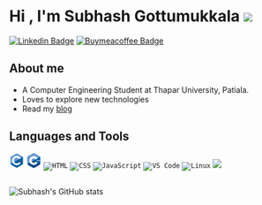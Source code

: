 
# Hi , I'm Subhash Gottumukkala <img src="https://media.giphy.com/media/hvRJCLFzcasrR4ia7z/giphy.gif" width="35">

[![Linkedin Badge](https://img.shields.io/badge/LinkedIn-0A66C2.svg?style=for-the-badge&logo=LinkedIn&logoColor=white)](https://linkedin.com/in/subhashgottumukkala)
[![Buymeacoffee Badge](https://img.shields.io/badge/Buy%20Me%20A%20Coffee-FFDD00.svg?style=for-the-badge&logo=Buy-Me-A-Coffee&logoColor=black)](https://buymeacoffee.com/subhashh)
## About me

- A Computer Engineering Student at Thapar University, Patiala.
- Loves to explore new technologies
- Read my [blog](https://subhashh.netlify.app)

## Languages and Tools
<code><img height="27" src="https://raw.githubusercontent.com/devicons/devicon/master/icons/c/c-original.svg" alt="c-language"></code>
<code><img height="27" src="https://raw.githubusercontent.com/devicons/devicon/master/icons/cplusplus/cplusplus-original.svg" alt="cpp"></code>
<code><img height="27" src="https://cdn.jsdelivr.net/gh/devicons/devicon/icons/html5/html5-plain-wordmark.svg" alt="HTML"></code>
<code><img height="27" src="https://cdn.jsdelivr.net/gh/devicons/devicon/icons/css3/css3-plain-wordmark.svg" alt="CSS"></code>
<code><img height="27" src="https://cdn.jsdelivr.net/gh/devicons/devicon/icons/javascript/javascript-original.svg" alt="JavaScript"/></code>
<code><img height="27" src="https://cdn.jsdelivr.net/gh/devicons/devicon/icons/vscode/vscode-original.svg" alt="VS Code"></code>
<code><img height="27" src="https://cdn.jsdelivr.net/gh/devicons/devicon/icons/linux/linux-original.svg" alt="Linux"></code>
<code><img height="27" src="https://cdn.jsdelivr.net/gh/devicons/devicon@latest/icons/sqldeveloper/sqldeveloper-original.svg" ></code>

          

##

![Subhash's GitHub stats](https://github-readme-stats.vercel.app/api?username=subhashhhhhh&hide=prs,issues&show_icons=true&theme=dark)
